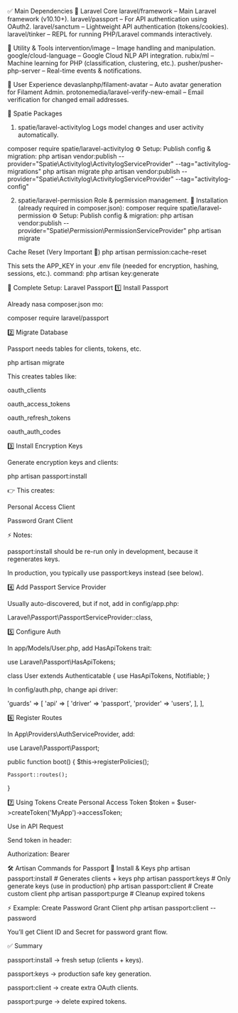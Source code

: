✅ Main Dependencies
🔹 Laravel Core
 laravel/framework – Main Laravel framework (v10.10+).
 laravel/passport – For API authentication using OAuth2.
 laravel/sanctum – Lightweight API authentication (tokens/cookies).
 laravel/tinker – REPL for running PHP/Laravel commands interactively.

🔹 Utility & Tools
intervention/image – Image handling and manipulation.
google/cloud-language – Google Cloud NLP API integration.
rubix/ml – Machine learning for PHP (classification, clustering, etc.).
pusher/pusher-php-server – Real-time events & notifications.

🔹 User Experience
devaslanphp/filament-avatar – Auto avatar generation for Filament Admin.
protonemedia/laravel-verify-new-email – Email verification for changed email addresses.

🌟 Spatie Packages
1. spatie/laravel-activitylog
Logs model changes and user activity automatically.

composer require spatie/laravel-activitylog
⚙️ Setup:
Publish config & migration:
php artisan vendor:publish --provider="Spatie\Activitylog\ActivitylogServiceProvider" --tag="activitylog-migrations"
php artisan migrate
php artisan vendor:publish --provider="Spatie\Activitylog\ActivitylogServiceProvider" --tag="activitylog-config"


2. spatie/laravel-permission
Role & permission management.
🔧 Installation (already required in composer.json):
composer require spatie/laravel-permission
⚙️ Setup:
Publish config & migration:
php artisan vendor:publish --provider="Spatie\Permission\PermissionServiceProvider"
php artisan migrate

Cache Reset (Very Important 🚨)
php artisan permission:cache-reset

This sets the APP_KEY in your .env file (needed for encryption, hashing, sessions, etc.).
command: php artisan key:generate

🔐 Complete Setup: Laravel Passport
1️⃣ Install Passport

Already nasa composer.json mo:

composer require laravel/passport

2️⃣ Migrate Database

Passport needs tables for clients, tokens, etc.

php artisan migrate


This creates tables like:

oauth_clients

oauth_access_tokens

oauth_refresh_tokens

oauth_auth_codes

3️⃣ Install Encryption Keys

Generate encryption keys and clients:

php artisan passport:install

👉 This creates:

Personal Access Client

Password Grant Client

⚡ Notes:

passport:install should be re-run only in development, because it regenerates keys.

In production, you typically use passport:keys instead (see below).

4️⃣ Add Passport Service Provider

Usually auto-discovered, but if not, add in config/app.php:

Laravel\Passport\PassportServiceProvider::class,

5️⃣ Configure Auth

In app/Models/User.php, add HasApiTokens trait:

use Laravel\Passport\HasApiTokens;

class User extends Authenticatable
{
    use HasApiTokens, Notifiable;
}


In config/auth.php, change api driver:

'guards' => [
    'api' => [
        'driver' => 'passport',
        'provider' => 'users',
    ],
],

6️⃣ Register Routes

In App\Providers\AuthServiceProvider, add:

use Laravel\Passport\Passport;

public function boot()
{
    $this->registerPolicies();

    Passport::routes();
}

7️⃣ Using Tokens
Create Personal Access Token
$token = $user->createToken('MyApp')->accessToken;

Use in API Request

Send token in header:

Authorization: Bearer <token>

🛠 Artisan Commands for Passport
🔑 Install & Keys
php artisan passport:install       # Generates clients + keys
php artisan passport:keys          # Only generate keys (use in production)
php artisan passport:client        # Create custom client
php artisan passport:purge         # Cleanup expired tokens

⚡ Example: Create Password Grant Client
php artisan passport:client --password


You’ll get Client ID and Secret for password grant flow.

✅ Summary

passport:install → fresh setup (clients + keys).

passport:keys → production safe key generation.

passport:client → create extra OAuth clients.

passport:purge → delete expired tokens.
